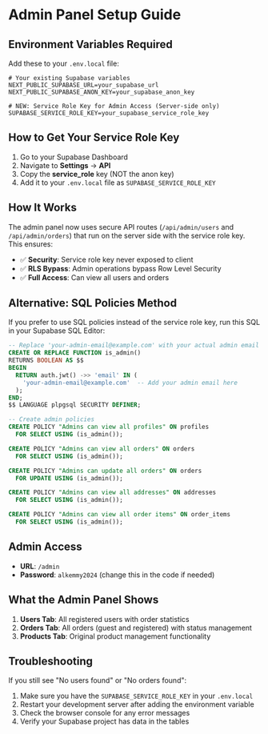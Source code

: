 # Admin Panel Setup Guide

## Environment Variables Required

Add these to your `.env.local` file:

```env
# Your existing Supabase variables
NEXT_PUBLIC_SUPABASE_URL=your_supabase_url
NEXT_PUBLIC_SUPABASE_ANON_KEY=your_supabase_anon_key

# NEW: Service Role Key for Admin Access (Server-side only)
SUPABASE_SERVICE_ROLE_KEY=your_supabase_service_role_key
```

## How to Get Your Service Role Key

1. Go to your Supabase Dashboard
2. Navigate to **Settings** → **API**
3. Copy the **service_role** key (NOT the anon key)
4. Add it to your `.env.local` file as `SUPABASE_SERVICE_ROLE_KEY`

## How It Works

The admin panel now uses secure API routes (`/api/admin/users` and `/api/admin/orders`) that run on the server side with the service role key. This ensures:

- ✅ **Security**: Service role key never exposed to client
- ✅ **RLS Bypass**: Admin operations bypass Row Level Security
- ✅ **Full Access**: Can view all users and orders

## Alternative: SQL Policies Method

If you prefer to use SQL policies instead of the service role key, run this SQL in your Supabase SQL Editor:

```sql
-- Replace 'your-admin-email@example.com' with your actual admin email
CREATE OR REPLACE FUNCTION is_admin()
RETURNS BOOLEAN AS $$
BEGIN
  RETURN auth.jwt() ->> 'email' IN (
    'your-admin-email@example.com'  -- Add your admin email here
  );
END;
$$ LANGUAGE plpgsql SECURITY DEFINER;

-- Create admin policies
CREATE POLICY "Admins can view all profiles" ON profiles
  FOR SELECT USING (is_admin());

CREATE POLICY "Admins can view all orders" ON orders
  FOR SELECT USING (is_admin());

CREATE POLICY "Admins can update all orders" ON orders
  FOR UPDATE USING (is_admin());

CREATE POLICY "Admins can view all addresses" ON addresses
  FOR SELECT USING (is_admin());

CREATE POLICY "Admins can view all order items" ON order_items
  FOR SELECT USING (is_admin());
```

## Admin Access

- **URL**: `/admin`
- **Password**: `alkemmy2024` (change this in the code if needed)

## What the Admin Panel Shows

1. **Users Tab**: All registered users with order statistics
2. **Orders Tab**: All orders (guest and registered) with status management
3. **Products Tab**: Original product management functionality

## Troubleshooting

If you still see "No users found" or "No orders found":

1. Make sure you have the `SUPABASE_SERVICE_ROLE_KEY` in your `.env.local`
2. Restart your development server after adding the environment variable
3. Check the browser console for any error messages
4. Verify your Supabase project has data in the tables
